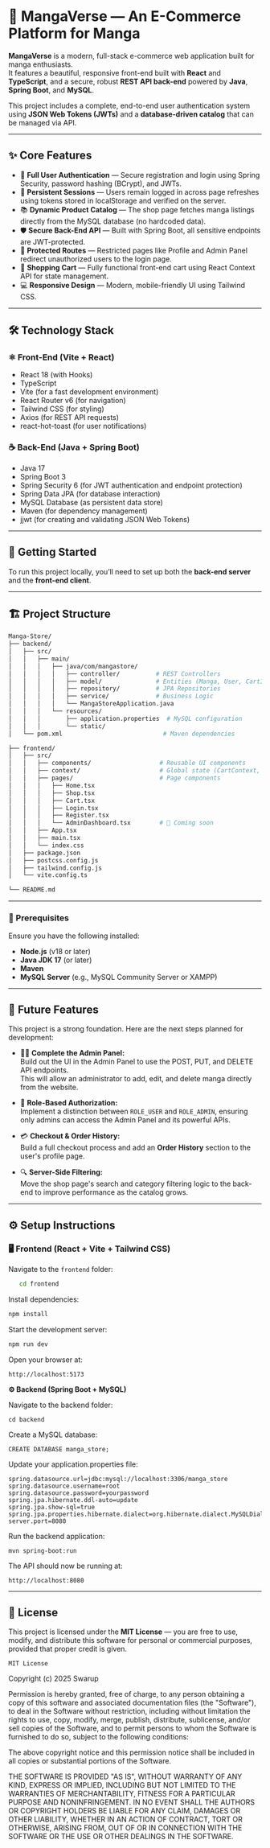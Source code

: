 # 📖 MangaVerse — An E-Commerce Platform for Manga

**MangaVerse** is a modern, full-stack e-commerce web application built for manga enthusiasts.  
It features a beautiful, responsive front-end built with **React** and **TypeScript**, and a secure, robust **REST API back-end** powered by **Java**, **Spring Boot**, and **MySQL**.

This project includes a complete, end-to-end user authentication system using **JSON Web Tokens (JWTs)** and a **database-driven catalog** that can be managed via API.

---

## ✨ Core Features

- 🔐 **Full User Authentication** — Secure registration and login using Spring Security, password hashing (BCrypt), and JWTs.  
- 🧠 **Persistent Sessions** — Users remain logged in across page refreshes using tokens stored in localStorage and verified on the server.  
- 📚 **Dynamic Product Catalog** — The shop page fetches manga listings directly from the MySQL database (no hardcoded data).  
- 🛡️ **Secure Back-End API** — Built with Spring Boot, all sensitive endpoints are JWT-protected.  
- 🚫 **Protected Routes** — Restricted pages like Profile and Admin Panel redirect unauthorized users to the login page.  
- 🛒 **Shopping Cart** — Fully functional front-end cart using React Context API for state management.  
- 💻 **Responsive Design** — Modern, mobile-friendly UI using Tailwind CSS.  

---

## 🛠️ Technology Stack

### ⚛️ Front-End (Vite + React)

- React 18 (with Hooks)  
- TypeScript  
- Vite (for a fast development environment)  
- React Router v6 (for navigation)  
- Tailwind CSS (for styling)  
- Axios (for REST API requests)  
- react-hot-toast (for user notifications)

### ☕ Back-End (Java + Spring Boot)

- Java 17  
- Spring Boot 3  
- Spring Security 6 (for JWT authentication and endpoint protection)  
- Spring Data JPA (for database interaction)  
- MySQL Database (as persistent data store)  
- Maven (for dependency management)  
- jjwt (for creating and validating JSON Web Tokens)

---

## 🚀 Getting Started

To run this project locally, you’ll need to set up both the **back-end server** and the **front-end client**.

---

## 🏗️ Project Structure

```bash
Manga-Store/
├── backend/
│   ├── src/
│   │   ├── main/
│   │   │   ├── java/com/mangastore/
│   │   │   │   ├── controller/          # REST Controllers
│   │   │   │   ├── model/               # Entities (Manga, User, CartItem)
│   │   │   │   ├── repository/          # JPA Repositories
│   │   │   │   ├── service/             # Business Logic
│   │   │   │   └── MangaStoreApplication.java
│   │   │   └── resources/
│   │   │       ├── application.properties  # MySQL configuration
│   │   │       └── static/
│   └── pom.xml                            # Maven dependencies

├── frontend/
│   ├── src/
│   │   ├── components/                   # Reusable UI components
│   │   ├── context/                      # Global state (CartContext, AuthContext)
│   │   ├── pages/                        # Page components
│   │   │   ├── Home.tsx
│   │   │   ├── Shop.tsx
│   │   │   ├── Cart.tsx
│   │   │   ├── Login.tsx
│   │   │   ├── Register.tsx
│   │   │   └── AdminDashboard.tsx        # 🚧 Coming soon
│   │   ├── App.tsx
│   │   ├── main.tsx
│   │   └── index.css
│   ├── package.json
│   ├── postcss.config.js
│   ├── tailwind.config.js
│   └── vite.config.ts

└── README.md
```
---

### 🧩 Prerequisites

Ensure you have the following installed:

- **Node.js** (v18 or later)  
- **Java JDK 17** (or later)  
- **Maven**  
- **MySQL Server** (e.g., MySQL Community Server or XAMPP)

---

## 🚧 Future Features

This project is a strong foundation. Here are the next steps planned for development:

- 🧑‍💼 **Complete the Admin Panel:**  
  Build out the UI in the Admin Panel to use the POST, PUT, and DELETE API endpoints.  
  This will allow an administrator to add, edit, and delete manga directly from the website.

- 🔐 **Role-Based Authorization:**  
  Implement a distinction between `ROLE_USER` and `ROLE_ADMIN`, ensuring only admins can access the Admin Panel and its powerful APIs.

- 💳 **Checkout & Order History:**  
  Build a full checkout process and add an **Order History** section to the user's profile page.

- 🔍 **Server-Side Filtering:**  
  Move the shop page's search and category filtering logic to the back-end to improve performance as the catalog grows.


---

## ⚙️ Setup Instructions

### 🖥️ Frontend (React + Vite + Tailwind CSS)

Navigate to the `frontend` folder:
```bash
   cd frontend
```
Install dependencies:

```bash
npm install
```
Start the development server:

```bash
npm run dev
```
Open your browser at:
```
http://localhost:5173
```

**⚙️ Backend (Spring Boot + MySQL)**

Navigate to the backend folder:

```
cd backend
```
Create a MySQL database:

```
CREATE DATABASE manga_store;
```
Update your application.properties file:
```
spring.datasource.url=jdbc:mysql://localhost:3306/manga_store
spring.datasource.username=root
spring.datasource.password=yourpassword
spring.jpa.hibernate.ddl-auto=update
spring.jpa.show-sql=true
spring.jpa.properties.hibernate.dialect=org.hibernate.dialect.MySQLDialect
server.port=8080
```
Run the backend application:
```
mvn spring-boot:run
```
The API should now be running at:
```
http://localhost:8080
```
---

## 📄 License

This project is licensed under the **MIT License** — you are free to use, modify, and distribute this software for personal or commercial purposes, provided that proper credit is given.

```text
MIT License
```
Copyright (c) 2025 Swarup

Permission is hereby granted, free of charge, to any person obtaining a copy
of this software and associated documentation files (the "Software"), to deal
in the Software without restriction, including without limitation the rights
to use, copy, modify, merge, publish, distribute, sublicense, and/or sell
copies of the Software, and to permit persons to whom the Software is
furnished to do so, subject to the following conditions:

The above copyright notice and this permission notice shall be included in all
copies or substantial portions of the Software.

THE SOFTWARE IS PROVIDED "AS IS", WITHOUT WARRANTY OF ANY KIND, EXPRESS OR
IMPLIED, INCLUDING BUT NOT LIMITED TO THE WARRANTIES OF MERCHANTABILITY,
FITNESS FOR A PARTICULAR PURPOSE AND NONINFRINGEMENT. IN NO EVENT SHALL THE
AUTHORS OR COPYRIGHT HOLDERS BE LIABLE FOR ANY CLAIM, DAMAGES OR OTHER
LIABILITY, WHETHER IN AN ACTION OF CONTRACT, TORT OR OTHERWISE, ARISING FROM,
OUT OF OR IN CONNECTION WITH THE SOFTWARE OR THE USE OR OTHER DEALINGS IN THE
SOFTWARE.
